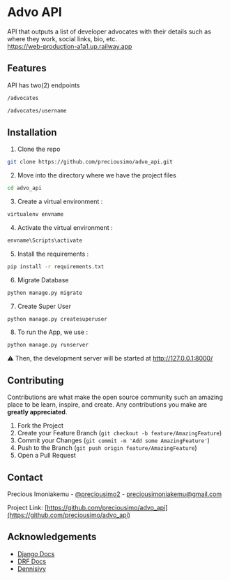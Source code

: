 # Advo API

API that outputs a list of developer advocates with their details such as where they work, social links, bio, etc. <br>
https://web-production-a1a1.up.railway.app

## Features

API has two(2) endpoints

```bash
/advocates
```

```bash
/advocates/username
```

## Installation

1. Clone the repo
```bash
git clone https://github.com/preciousimo/advo_api.git
```

2. Move into the directory where we have the project files
```bash
cd advo_api
```

3. Create a virtual environment :
```bash
virtualenv envname
```

4. Activate the virtual environment :
```bash
envname\Scripts\activate
```

5. Install the requirements :
```bash
pip install -r requirements.txt
```

6. Migrate Database
```bash
python manage.py migrate
```

7. Create Super User
```bash
python manage.py createsuperuser
```

8. To run the App, we use :
```bash
python manage.py runserver
```
⚠ Then, the development server will be started at http://127.0.0.1:8000/


## Contributing

Contributions are what make the open source community such an amazing place to be learn, inspire, and create. Any contributions you make are **greatly appreciated**.

1. Fork the Project
2. Create your Feature Branch (`git checkout -b feature/AmazingFeature`)
3. Commit your Changes (`git commit -m 'Add some AmazingFeature'`)
4. Push to the Branch (`git push origin feature/AmazingFeature`)
5. Open a Pull Request


## Contact

Precious Imoniakemu - [@preciousimo2](https://twitter.com/preciousimo2) - preciousimoniakemu@gmail.com

Project Link: [https://github.com/preciousimo/advo_api](https://github.com/preciousimo/advo_api)


## Acknowledgements
* [Django Docs](https://docs.djangoproject.com/en/4.1/)
* [DRF Docs](https://www.django-rest-framework.org/)
* [Dennisivy](https://twitter.com/dennisivy11)
